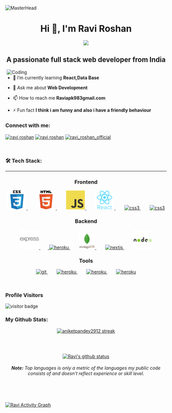 ![MasterHead](https://sandatitti.com/assets/images/website-development.jpg)
<h1 align="center">Hi 👋, I'm Ravi Roshan</h1>
<p align="center">
  <a href="https://github.com/DenverCoder1/readme-typing-svg">
    <img src="https://readme-typing-svg.demolab.com/?lines=Hi! My name is Ravi Roshan; I am a Full-Stack%20Web%20Developer 👨🏻‍💻; Curious%20to%20learn%20new%20things !&font=Fira%20Code&center=true&width=440&height=45&color=#37bcf7&vCenter=true&size=22&pause=1000"></a>
</p>
<h2 align="center">A passionate full stack web developer from India</h2>
<img align="right" alt="Coding" width="500"src="https://img.freepik.com/free-vector/web-development-programmer-engineering-coding-website-augmented-reality-interface-screens-developer-project-engineer-programming-software-application-design-cartoon-illustration_107791-3863.jpg?w=900&t=st=1669704976~exp=1669705576~hmac=e41d6b050a1ce100758e2b753e2544ee608daae7663406944e541bb097f829b2">

- 🌱 I’m currently learning **React,Data Base**

- 💬 Ask me about **Web Development**

- 📫 How to reach me **Raviapk983gmail.com**

- ⚡ Fun fact **I think i am funny and also i have a friendly behaviour**

<h3 align="left">Connect with me:</h3>
<p align="left">
<a href="https://linkedin.com/in/ravi roshan" target="blank"><img align="center" src="https://raw.githubusercontent.com/rahuldkjain/github-profile-readme-generator/master/src/images/icons/Social/linked-in-alt.svg" alt="ravi roshan" height="40" width="50" /></a>
<a href="https://fb.com/ravi roshan" target="blank"><img align="center" src="https://raw.githubusercontent.com/rahuldkjain/github-profile-readme-generator/master/src/images/icons/Social/facebook.svg" alt="ravi roshan" height="40" width="50" /></a>
<a href="https://instagram.com/ravi_roshan_official" target="blank"><img align="center" src="https://raw.githubusercontent.com/rahuldkjain/github-profile-readme-generator/master/src/images/icons/Social/instagram.svg" alt="ravi_roshan_official" height="40" width="40" /></a>
</p>
<br/>

<h3 align="left">🛠 Tech Stack:</h3>
<hr/>
<h3 align="center">Frontend</h3>

<p align="center"> <a href="https://www.w3schools.com/css/" target="_blank" rel="noreferrer"> <img src="https://raw.githubusercontent.com/devicons/devicon/master/icons/css3/css3-original-wordmark.svg" alt="css3" width="60" height="60"/> </a> &nbsp;&nbsp&nbsp;&nbsp&nbsp;&nbsp  <a href="https://www.w3.org/html/" target="_blank" rel="noreferrer"> <img src="https://raw.githubusercontent.com/devicons/devicon/master/icons/html5/html5-original-wordmark.svg" alt="html5" width="60" height="60"/> </a>&nbsp;&nbsp&nbsp;&nbsp&nbsp;&nbsp <a href="https://developer.mozilla.org/en-US/docs/Web/JavaScript" target="_blank" rel="noreferrer"> <img src="https://raw.githubusercontent.com/devicons/devicon/master/icons/javascript/javascript-original.svg" alt="javascript" width="60" height="60"/> </a>&nbsp;&nbsp&nbsp;&nbsp&nbsp;&nbsp <a href="https://reactjs.org/" target="_blank" rel="noreferrer"> <img src="https://raw.githubusercontent.com/devicons/devicon/master/icons/react/react-original-wordmark.svg" alt="react" width="60" height="60"/> </a>&nbsp;&nbsp&nbsp;&nbsp&nbsp;&nbsp
<a href="https://redux.js.org" rel="noreferrer"> <img src="https://media.graphassets.com/91q3gAEGSh6HCrpnPgxS" alt="css3" width="60" height="60"/> </a>&nbsp;&nbsp&nbsp;&nbsp&nbsp;&nbsp <a href="https://chakra-ui.com" target="_blank" rel="noreferrer"> <img src="https://repository-images.githubusercontent.com/347723622/92065800-865a-11eb-9626-dff3cb7fef55" alt="css3" width="70" height="70"/> </a> 
</p>

<h3 align="center">Backend</h3>
<p align="center"> <a href="https://expressjs.com" target="_blank" rel="noreferrer"> <img src="https://raw.githubusercontent.com/devicons/devicon/master/icons/express/express-original-wordmark.svg" alt="express" width="60" height="60"/> </a>&nbsp;&nbsp&nbsp;&nbsp&nbsp;&nbsp<a href="https://heroku.com" target="_blank" rel="noreferrer"> <img src="https://www.vectorlogo.zone/logos/heroku/heroku-icon.svg" alt="heroku" width="50" height="50"/> </a>&nbsp;&nbsp&nbsp;&nbsp&nbsp;&nbsp <a href="https://www.mongodb.com/" target="_blank" rel="noreferrer"> <img src="https://raw.githubusercontent.com/devicons/devicon/master/icons/mongodb/mongodb-original-wordmark.svg" alt="mongodb" width="50" height="50"/> </a>&nbsp;&nbsp&nbsp;&nbsp&nbsp;&nbsp <a href="https://nextjs.org/" target="_blank" rel="noreferrer"> <img src="https://cdn.worldvectorlogo.com/logos/nextjs-2.svg" alt="nextjs" width="50" height="50"/> </a>&nbsp;&nbsp&nbsp;&nbsp&nbsp;&nbsp <a href="https://nodejs.org" target="_blank" rel="noreferrer"> <img src="https://raw.githubusercontent.com/devicons/devicon/master/icons/nodejs/nodejs-original-wordmark.svg" alt="nodejs" width="60" height="60"/> </a></p>


<h3 align="center">Tools</h3>
<p align="center"> <a href="https://git-scm.com/" target="_blank" rel="noreferrer"> <img src="https://www.vectorlogo.zone/logos/git-scm/git-scm-icon.svg" alt="git" width="50" height="50"/> </a>&nbsp;&nbsp&nbsp;&nbsp&nbsp;&nbsp </a> <a href="https://github.com" target="_blank" rel="noreferrer"> <img src="https://www.vectorlogo.zone/logos/github/github-tile.svg" alt="heroku" width="50" height="50"/> </a>&nbsp;&nbsp&nbsp;&nbsp&nbsp;&nbsp
<a href="https://netlify.com" target="_blank" rel="noreferrer"> <img src="https://www.vectorlogo.zone/logos/netlify/netlify-icon.svg" alt="heroku" width="50" height="50"/> </a>&nbsp;&nbsp&nbsp;&nbsp&nbsp;&nbsp
<a href="https://www.npmjs.com" target="_blank" rel="noreferrer"> <img src="https://www.vectorlogo.zone/logos/npmjs/npmjs-ar21.svg" alt="heroku" width="50" height="50"/> </a>
</p>
<br/>

### Profile Visitors 
![visitor badge](https://visitor-badge.glitch.me/badge?page_id=Ravi98351.visitor-badge&left_color=blue&right_color=yellow)


<h3 align="left">My Github Stats:</h3>
<p align="center">
    <a href="https://github.com/Ravi98351/github-readme-streak-stats">
        <img title="🔥 Get streak stats for your profile at git.io/streak-stats" alt="aniketpandey2912 streak" src="https://github-readme-streak-stats.herokuapp.com/?user=Ravi98351&hide_border=true&theme=react&hide_border=true&bg_color=0D1117">
    </a>
</p>                                                                                                                                              

<br/>
  <br/>
     <p align="center">                                                                                                 
    <a href="https://github.com/Ravi98351/github-readme-stats"><img alt="Ravi's github status" src="https://github-readme-stats.vercel.app/api?username=Ravi98351&show_icons=true&locale=en&theme=react&hide_border=true&bg_color=0D1117" alt="Rvai98351" /></a>
    </p>                                                                 
 <h6 align="center"> <b>Note:</b> Top languages is only a metric of the languages my public code consists of and doesn't reflect experience or skill level.</h6>
<br/>
<br/>

<a href="https://github.com/Ravi98351/github-readme-activity-graph"><img alt="Ravi Activity Graph" src="https://activity-graph.herokuapp.com/graph?username=Ravi98351&bg_color=0D1117&color=5BCDEC&line=5BCDEC&point=FFFFFF&hide_border=true" /></a>




